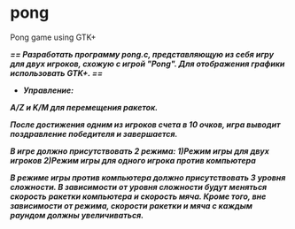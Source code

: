 # pong
Pong game using GTK+

***== Разработать программу pong.c, представляющую из себя игру для двух 
игроков, схожую с игрой "Pong". Для отображения графики использовать GTK+. ==*** 

* ***Управление:***
  
***A/Z и K/M для перемещения ракеток.***

***После достижения одним из игроков счета в 10 очков, игра выводит поздравление победителя и завершается.***

***В игре должно присутствовать 2 режима: 
1)Режим игры для двух игроков
2)Режим игры для одного игрока против компьютера***

***В режиме игры против компьютера должно присутствовать 3 уровня сложности. В зависимости от уровня сложности будут меняться скорость ракетки компьютера и скорость мяча. Кроме того, вне зависимости от режима, скорости ракетки и мяча с каждым раундом должны увеличиваться.***
